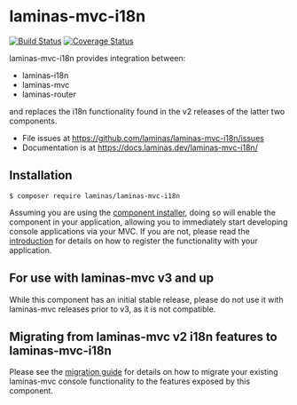 # laminas-mvc-i18n

[![Build Status](https://travis-ci.com/laminas/laminas-mvc-i18n.svg?branch=master)](https://travis-ci.com/laminas/laminas-mvc-i18n)
[![Coverage Status](https://coveralls.io/repos/github/laminas/laminas-mvc-i18n/badge.svg?branch=master)](https://coveralls.io/github/laminas/laminas-mvc-i18n?branch=master)

laminas-mvc-i18n provides integration between:

- laminas-i18n
- laminas-mvc
- laminas-router

and replaces the i18n functionality found in the v2 releases of the latter
two components.

- File issues at https://github.com/laminas/laminas-mvc-i18n/issues
- Documentation is at https://docs.laminas.dev/laminas-mvc-i18n/

## Installation

```console
$ composer require laminas/laminas-mvc-i18n
```

Assuming you are using the [component installer](https://docs.laminas.dev/laminas-component-installer/),
doing so will enable the component in your application, allowing you to
immediately start developing console applications via your MVC. If you are not,
please read the [introduction](https://docs.laminas.dev/laminas-mvc-i18n/intro/)
for details on how to register the functionality with your application.

## For use with laminas-mvc v3 and up

While this component has an initial stable release, please do not use it with
laminas-mvc releases prior to v3, as it is not compatible.

## Migrating from laminas-mvc v2 i18n features to laminas-mvc-i18n

Please see the [migration guide](https://docs.laminas.dev/laminas-mvc-i18n/migration/v2-to-v3/)
for details on how to migrate your existing laminas-mvc console functionality to
the features exposed by this component.
